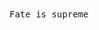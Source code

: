 <samp>
Fate is supreme
</samp>




<!--
If you believe it can be done, then it is indeed possible." 

**Here are some ideas to get you started:**

🙋‍♀️ A short introduction - 
👀 Contribution guidelines - how do team members dive in?
👩‍💻 Useful resources - where do you keep your docs? Is there anything else the team should know?
🍪 Fun facts - what is your team's favorite snack?
🧙 Remember, you can do mighty things with the power of [Markdown](https://docs.github.com/github/writing-on-github/getting-started-with-writing-and-formatting-on-github/basic-writing-and-formatting-syntax)
-->
